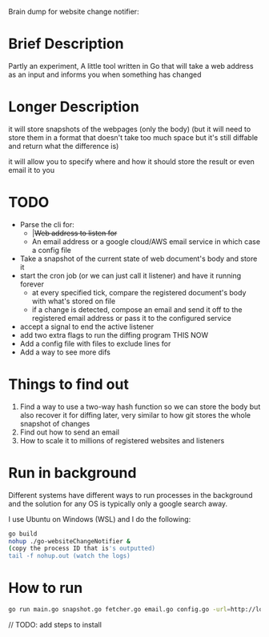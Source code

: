 Brain dump for website change notifier:


# Brief Description

Partly an experiment, A little tool written in Go that will take a web address as an input and informs you when something has changed

# Longer Description

it will store snapshots of the webpages (only the body) (but it will need to store them in a format that doesn't take too much space but it's still diffable and return what the difference is)

it will allow you to specify where and how it should store the result or even email it to you

# TODO
- Parse the cli for:
  - |~~Web address to listen for~~
  - An email address or a google cloud/AWS email service in which case a config file
- Take a snapshot of the current state of web document's body and store it 
- start the cron job (or we can just call it listener) and have it running forever
  - at every specified tick, compare the registered document's body with what's stored on file
  - if a change is detected, compose an email and send it off to the registered email address or pass it to the configured service
- accept a signal to end the active listener
- add two extra flags to run the diffing program THIS NOW  
- Add a config file with files to exclude lines for
- Add a way to see more difs
  


# Things to find out
  1. Find a way to use a two-way hash function so we can store the body but also recover it for diffing later, very similar to how git stores the whole snapshot of changes  
  2. Find out how to send an email 
  3. How to scale it to millions of registered websites and listeners


# Run in background

Different systems have different ways to run processes in the background and the solution for any OS is typically only a google search away.

I use Ubuntu on Windows (WSL) and I do the following:

```sh
go build
nohup ./go-websiteChangeNotifier &
(copy the process ID that is's outputted)
tail -f nohup.out (watch the logs)
```

# How to run

```sh
go run main.go snapshot.go fetcher.go email.go config.go -url=http://localhost:8000 -config=./config.json 
```
// TODO: add steps to install
